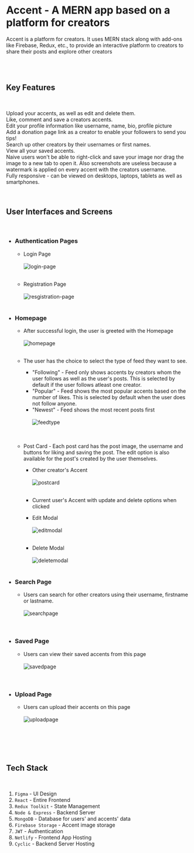 

# Accent - A MERN app based on a platform for creators

Accent is a platform for creators. It uses MERN stack along with add-ons like Firebase, Redux, etc., to provide an interactive platform to creators to share their posts and explore other creators <br>

<br>
<br>

## Key Features

<br>

Upload your accents, as well as edit and delete them. <br>
Like, comment and save a creators accents. <br>
Edit your profile information like username, name, bio, profile picture <br>
Add a donation page link as a creator to enable your followers to send you tips! <br>
Search up other creators by their usernames or first names. <br>
View all your saved accents. <br>
Naive users won't be able to right-click and save your image nor drag the image to a new tab to open it. Also screenshots are useless because a watermark is applied on every accent with the creators username. <br>
Fully responsive - can be viewed on desktops, laptops, tablets as well as smartphones. <br>

<br>

## User Interfaces and Screens

<br>

- ### Authentication Pages

  - Login Page <br>
    <br>
    ![login-page](https://i.imgur.com/zja3gdp.png)
    <br>
    <br>

  - Registration Page <br>
    <br>
    ![resgistration-page](https://i.imgur.com/aJGprVs.png)
    <br>
    <br>

- ### Homepage

  - After successful login, the user is greeted with the Homepage <br>
    <br>
    ![homepage](https://github.com/anuragbadoni/accent/assets/104890769/b9ec6351-2e8d-4e18-900a-b48466b3217d)
    <br>
    <br>

  - The user has the choice to select the type of feed they want to see.

    - "Following" - Feed only shows accents by creators whom the user follows as well as the user's posts. This is selected by default if the user follows atleast one creator.
    - "Popular" - Feed shows the most popular accents based on the number of likes. This is selected by default when the user does not follow anyone.
    - "Newest" - Feed shows the most recent posts first <br>
      <br>
      ![feedtype](https://i.imgur.com/m6c9diS.png)
      <br>
      <br>
      <br>

  - Post Card - Each post card has the post image, the username and buttons for liking and saving the post. The edit option is also available for the post's created by the user themselves.

    - Other creator's Accent
      <br>
      <br>
      ![postcard](https://i.imgur.com/rCWBMAi.png)
      <br>
      <br>

    - Current user's Accent with update and delete options when clicked
      <br>

    - Edit Modal
      <br>
      <br>
      ![editmodal](https://i.imgur.com/XetQxkC.png)<br><br>
    - Delete Modal <br><br>
      ![deletemodal](https://i.imgur.com/95NkVn0.png) <br><br>

- ### Search Page

  - Users can search for other creators using their username, firstname or lastname.<br><br>
    ![searchpage](https://i.imgur.com/Prh84dy.png)<br><br><br>

- ### Saved Page

  - Users can view their saved accents from this page<br><br>
    ![savedpage](https://i.imgur.com/GutgHKy.png)<br><br><br>

- ### Upload Page

  - Users can upload their accents on this page<br><br>
    ![uploadpage](https://i.imgur.com/NpKAsQo.png)<br><br><br>

<br><br>

## Tech Stack

<br>

1. `Figma` - UI Design
2. `React` - Entire Frontend
3. `Redux Toolkit` - State Management
4. `Node & Express` - Backend Server
5. `MongoDB` - Database for users' and accents' data
6. `Firebase Storage` - Accent image storage
7. `JWT` - Authentication
8. `Netlify` - Frontend App Hosting
9. `Cyclic` - Backend Server Hosting

<br><br>
